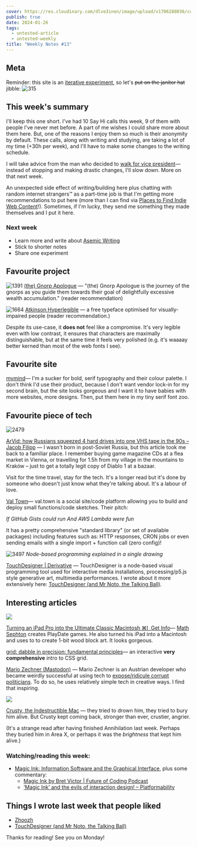 ```yaml
---
cover: https://res.cloudinary.com/dlve3inen/image/upload/v1706288036/cover-jibble_twru6g.webp
publish: true
date: 2024-01-26
tags:
  - untested-article
  - untested-weekly
title: "Weekly Notes #13"
---
```

## Meta

Reminder: this site is an [iterative experiment](<../../../111>), so let's ~~put on the janitor hat~~ jibble:
![315](53/jibble.webp)

## This week's summary

I'll keep this one short. I've had 10 Say Hi calls this week, 9 of them with people I've never met before. A part of me wishes I could share more about them here. But, one of the reasons I enjoy them so much is their anonymity by default. These calls, along with writing and studying, are taking a lot of my time (+30h per week), and I'll have to make some changes to the writing schedule. 

I will take advice from the man who decided to [walk for vice president](https://www.w4vp.com)—instead of stopping and making drastic changes, I'll slow down. More on that next week.

An unexpected side effect of writing/building here plus chatting with random internet strangers™ as a part-time job is that I'm getting more recommendations to put here (more than I can find via [Places to Find Indie Web Content](<../../../Places to Find Indie Web Content>)!). Sometimes, if I'm lucky, they send me something they made themselves and I put it here.

### Next week

- Learn more and write about [Asemic Writing](<../../../Asemic Writing>)
- Stick to shorter notes
- Share one experiment

## Favourite project

![1391](53/gnorp.gif)
[(the) Gnorp Apologue](https://store.steampowered.com/app/1473350/the_Gnorp_Apologue/) — "(the) Gnorp Apologue is the journey of the gnorps as you guide them towards their goal of delightfully excessive wealth accumulation." (reader recommendation) <span id="^8723e6" class="link-marker"></span>

![1664](53/atkinson.webp)
[Atkinson Hyperlegible](https://brailleinstitute.org/freefont) — a free typeface optimised for visually-impaired people (reader recommendation.)

Despite its use-case, it **does not** feel like a compromise. It's very legible even with low contrast, it ensures that characters are maximally distinguishable, but at the same time it feels very polished (e.g. it's waaaay better kerned than most of the web fonts I see).

## Favourite site

[mymind](https://mymind.com)— I'm a sucker for bold, serif typography and their colour palette. I don't think I'd use their product, because I don't want vendor lock-in for my second brain, but the site looks gorgeous and I want it to have babies with more websites, more designs. Then, put them here in my tiny serif font zoo.

## Favourite piece of tech

![2479](53/computer-dealer.jpg)

[ArVid: how Russians squeezed 4 hard drives into one VHS tape in the 90s – Jacob Filipp](https://jacobfilipp.com/arvid-vhs/) —  I wasn't born in post-Soviet Russia, but this article took me back to a familiar place. I remember buying game magazine CDs at a flea market in Vienna, or travelling for 1.5h from my village in the mountains to Kraków – just to get a totally legit copy of Diablo 1 at a bazaar. 

Visit for the time travel, stay for the tech. It's a longer read but it's done by someone who doesn't just know what they're talking about. It's a labour of love.


[Val Town](https://www.val.town)— val.town is a social site/code platform allowing you to build and deploy small functions/code sketches. Their pitch:

*If GitHub Gists could run*
*And AWS Lambda were fun*

It has a pretty comprehensive "standard library" (or set of available packages) including features such as: HTTP responses, CRON jobs or even sending emails with a single import + function call (zero config)! 


![3497](../../touch-designer-cover.png)
*Node-based programming explained in a single drawing*

[TouchDesigner | Derivative](https://derivative.ca/UserGuide/TouchDesigner) — TouchDesigner is a node-based visual programming tool used for interactive media installations, processing/p5.js style generative art, multimedia performances. I wrote about it more extensively here: [TouchDesigner (and Mr Noto, the Talking Ball)](<../../../TouchDesigner (and Mr Noto, the Talking Ball)>).

## Interesting articles

![](https://blog.gingerbeardman.com/images/posts/ultimate-classic-macintosh-1.jpg)

[Turning an iPad Pro into the Ultimate Classic Macintosh ⌘I  Get Info](https://blog.gingerbeardman.com/2021/04/17/turning-an-ipad-pro-into-the-ultimate-classic-macintosh/)— [Math Sephton](https://twitter.com/gingerbeardman) creates PlayDate games. He also turned his iPad into a Macintosh and uses to to create 1-bit wood block art. It looks gorgeous.

[grid: dabble in precision: fundamental principles](https://cssprinciples.com/3/grid/)— an interactive **very comprehensive** intro to CSS grid. 

[Mario Zechner (Mastodon)](https://mastodon.cloud/@badlogic@mastodon.gamedev.place/111818406701804569) — Mario Zechner is an Austrian developer who became weirdly successful at using tech to [expose/ridicule corrupt politicians](https://www.wired.com/story/heisse-preise-food-prices/). To do so, he uses relatively simple tech in creative ways. I find that inspiring.

![](https://geocities.ws/rehasoft/images/crusty/crusty_lake3.jpg)

[Crusty, the Indestructible Mac](https://geocities.ws/rehasoft/crusty.html) — they tried to drown him, they tried to bury him alive. But Crusty kept coming back, stronger than ever, crustier, angrier. 

(It's a strange read after having finished Annihilation last week. Perhaps they buried him in Area X, or perhaps it was the *brightness* that kept him alive.)


### Watching/reading this week:

- [Magic Ink: Information Software and the Graphical Interface](http://worrydream.com/MagicInk/), plus some commentary:
	- [Magic Ink by Bret Victor | Future of Coding Podcast](https://futureofcoding.org/episodes/060.html)
	- [‘Magic Ink’ and the evils of interaction design! – Platformability](https://blog.caplin.com/2012/03/02/8630/)

## Things I wrote last week that people liked

- [Zhoozh](<../../../Zhoozh>)
- [TouchDesigner (and Mr Noto, the Talking Ball)](<../../../TouchDesigner (and Mr Noto, the Talking Ball)>)

Thanks for reading! See you on Monday!

